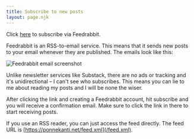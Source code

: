 ```yaml
---
title: Subscribe to new posts
layout: page.njk
---
```

Click [here](https://feedrabbit.com/subscriptions/new?url=https%3A%2F%2Fponnekanti.net%2Ffeed.xml) to subscribe via Feedrabbit.

Feedrabbit is an RSS-to-email service. This means that it sends new posts to your email whenever they are published. The emails look like this:

![Feedrabbit email screenshot](/feedrabbit-screenshot.jpg)

Unlike newsletter services like Substack, there are no ads or tracking and it's unidirectional – I can't see who subscribes. This means you can lie to me about reading my posts and I will be none the wiser.

After clicking the link and creating a Feedrabbit account, hit subscribe and you will receive a confirmation email. Make sure to click the link in there to start receiving posts.

If you use an RSS reader, you can just access the feed directly. The feed URL is [https://ponnekanti.net/feed.xml](/feed.xml).
